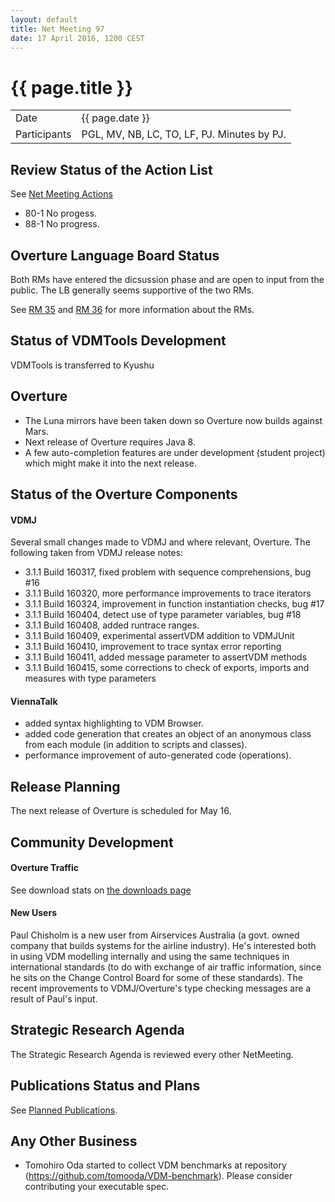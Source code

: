 ```yaml
---
layout: default
title: Net Meeting 97
date: 17 April 2016, 1200 CEST
---
```


<script src="http://code.jquery.com/jquery-1.11.1.min.js">
</script>
<script src="/javascripts/edit.js"></script>
<script>setEditButonNm();</script>

# {{ page.title }}

|||
|---|---|
| Date | {{ page.date }} |
| Participants | PGL, MV, NB, LC, TO, LF, PJ.  Minutes by PJ. |


## Review Status of the Action List

See [Net Meeting Actions](https://github.com/overturetool/overturetool.github.io/issues?q=is%3Aopen+is%3Aissue+label%3A%22action+net-meeting%22)

* 80-1 No progess.
* 88-1 No progress.


## Overture Language Board Status


Both RMs have entered the dicsussion phase and are open to input from the public. The LB generally seems supportive of the two RMs.

See [RM 35](https://github.com/overturetool/language/issues/35) and [RM 36](https://github.com/overturetool/language/issues/36) for more information about the RMs.


## Status of VDMTools Development


VDMTools is transferred to Kyushu

## Overture

* The Luna mirrors have been taken down so Overture now builds against Mars.
* Next release of Overture requires Java 8.
* A few auto-completion features are under development (student project) which might make it into the next release.

##  Status of the Overture Components

#### VDMJ

Several small changes made to VDMJ and where relevant, Overture. The following taken from VDMJ release notes:

* 3.1.1 Build 160317, fixed problem with sequence comprehensions, bug #16
* 3.1.1 Build 160320, more performance improvements to trace iterators
* 3.1.1 Build 160324, improvement in function instantiation checks, bug #17
* 3.1.1 Build 160404, detect use of type parameter variables, bug #18
* 3.1.1 Build 160408, added runtrace ranges.
* 3.1.1 Build 160409, experimental assertVDM addition to VDMJUnit
* 3.1.1 Build 160410, improvement to trace syntax error reporting
* 3.1.1 Build 160411, added message parameter to assertVDM methods
* 3.1.1 Build 160415, some corrections to check of exports, imports and measures with type parameters

#### ViennaTalk

* added syntax highlighting to VDM Browser.
* added code generation that creates an object of an anonymous class from each module (in addition to scripts and classes).
* performance improvement of auto-generated code (operations).

##  Release Planning

The next release of Overture is scheduled for May 16.


##  Community Development

#### Overture Traffic

See download stats on [the downloads page](http://overturetool.org/download/)

#### New Users

Paul Chisholm is a new user from Airservices Australia (a govt. owned company that builds systems for the airline industry). He's interested both in using VDM modelling internally and using the same techniques in international standards (to do with exchange of air traffic information, since he sits on the Change Control Board for some of these standards). The recent improvements to VDMJ/Overture's type checking messages are a result of Paul's input.

##  Strategic Research Agenda

The Strategic Research Agenda is reviewed every other NetMeeting.


##  Publications Status and Plans

See [Planned Publications](http://overturetool.org/publications/PlannedPublications.html).



##  Any Other Business

* Tomohiro Oda started to collect VDM benchmarks at repository (https://github.com/tomooda/VDM-benchmark). Please consider contributing your executable spec.

<div id="edit_page_div"></div>
